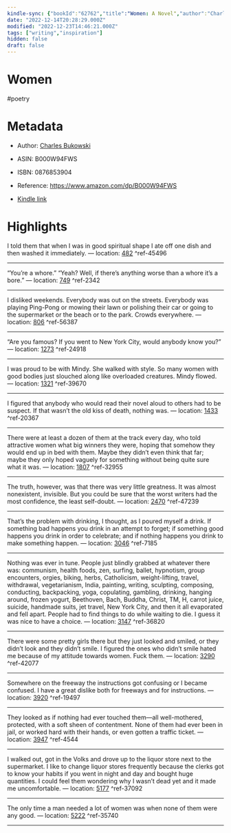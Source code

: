 ```yaml
---
kindle-sync: {"bookId":"62762","title":"Women: A Novel","author":"Charles Bukowski","asin":"B000W94FWS","lastAnnotatedDate":"2019-04-11","bookImageUrl":"https://m.media-amazon.com/images/I/81M+SvV1aLL._SY160.jpg","highlightsCount":15}
date: "2022-12-14T20:28:29.000Z"
modified: "2022-12-23T14:46:21.000Z"
tags: ["writing","inspiration"]
hidden: false
draft: false
---
```

# Women

#poetry

# Metadata

* Author: [Charles Bukowski](https://www.amazon.com/Charles-Bukowski/e/B000APEQ9G/ref=dp_byline_cont_ebooks_1)

* ASIN: B000W94FWS

* ISBN: 0876853904

* Reference: <https://www.amazon.com/dp/B000W94FWS>

* [Kindle link](kindle://book?action=open&asin=B000W94FWS)

# Highlights

I told them that when I was in good spiritual shape I ate off one dish and then washed it immediately. — location: [482](kindle://book?action=open&asin=B000W94FWS&location=482) ^ref-45496

---

“You’re a whore.” “Yeah? Well, if there’s anything worse than a whore it’s a bore.” — location: [749](kindle://book?action=open&asin=B000W94FWS&location=749) ^ref-2342

---

I disliked weekends. Everybody was out on the streets. Everybody was playing Ping-Pong or mowing their lawn or polishing their car or going to the supermarket or the beach or to the park. Crowds everywhere. — location: [806](kindle://book?action=open&asin=B000W94FWS&location=806) ^ref-56387

---

“Are you famous? If you went to New York City, would anybody know you?” — location: [1273](kindle://book?action=open&asin=B000W94FWS&location=1273) ^ref-24918

---

I was proud to be with Mindy. She walked with style. So many women with good bodies just slouched along like overloaded creatures. Mindy flowed. — location: [1321](kindle://book?action=open&asin=B000W94FWS&location=1321) ^ref-39670

---

I figured that anybody who would read their novel aloud to others had to be suspect. If that wasn’t the old kiss of death, nothing was. — location: [1433](kindle://book?action=open&asin=B000W94FWS&location=1433) ^ref-20367

---

There were at least a dozen of them at the track every day, who told attractive women what big winners they were, hoping that somehow they would end up in bed with them. Maybe they didn’t even think that far; maybe they only hoped vaguely for something without being quite sure what it was. — location: [1807](kindle://book?action=open&asin=B000W94FWS&location=1807) ^ref-32955

---

The truth, however, was that there was very little greatness. It was almost nonexistent, invisible. But you could be sure that the worst writers had the most confidence, the least self-doubt. — location: [2470](kindle://book?action=open&asin=B000W94FWS&location=2470) ^ref-47239

---

That’s the problem with drinking, I thought, as I poured myself a drink. If something bad happens you drink in an attempt to forget; if something good happens you drink in order to celebrate; and if nothing happens you drink to make something happen. — location: [3046](kindle://book?action=open&asin=B000W94FWS&location=3046) ^ref-7185

---

Nothing was ever in tune. People just blindly grabbed at whatever there was: communism, health foods, zen, surfing, ballet, hypnotism, group encounters, orgies, biking, herbs, Catholicism, weight-lifting, travel, withdrawal, vegetarianism, India, painting, writing, sculpting, composing, conducting, backpacking, yoga, copulating, gambling, drinking, hanging around, frozen yogurt, Beethoven, Bach, Buddha, Christ, TM, H, carrot juice, suicide, handmade suits, jet travel, New York City, and then it all evaporated and fell apart. People had to find things to do while waiting to die. I guess it was nice to have a choice. — location: [3147](kindle://book?action=open&asin=B000W94FWS&location=3147) ^ref-36820

---

There were some pretty girls there but they just looked and smiled, or they didn’t look and they didn’t smile. I figured the ones who didn’t smile hated me because of my attitude towards women. Fuck them. — location: [3290](kindle://book?action=open&asin=B000W94FWS&location=3290) ^ref-42077

---

Somewhere on the freeway the instructions got confusing or I became confused. I have a great dislike both for freeways and for instructions. — location: [3920](kindle://book?action=open&asin=B000W94FWS&location=3920) ^ref-19497

---

They looked as if nothing had ever touched them—all well-mothered, protected, with a soft sheen of contentment. None of them had ever been in jail, or worked hard with their hands, or even gotten a traffic ticket. — location: [3947](kindle://book?action=open&asin=B000W94FWS&location=3947) ^ref-4544

---

I walked out, got in the Volks and drove up to the liquor store next to the supermarket. I like to change liquor stores frequently because the clerks got to know your habits if you went in night and day and bought huge quantities. I could feel them wondering why I wasn’t dead yet and it made me uncomfortable. — location: [5177](kindle://book?action=open&asin=B000W94FWS&location=5177) ^ref-37092

---

The only time a man needed a lot of women was when none of them were any good. — location: [5222](kindle://book?action=open&asin=B000W94FWS&location=5222) ^ref-35740

---
